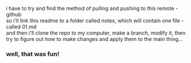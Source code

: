 i have to try and find the method of pulling and pushing to this remote - github  
so i'll link this readme to a folder called notes, which will contain one file - called 01.md  
and then i'll clone the repo to my computer, make a branch, modify it, then try to figure out how to make changes and apply them to the main thing...  
### well, that was fun!
